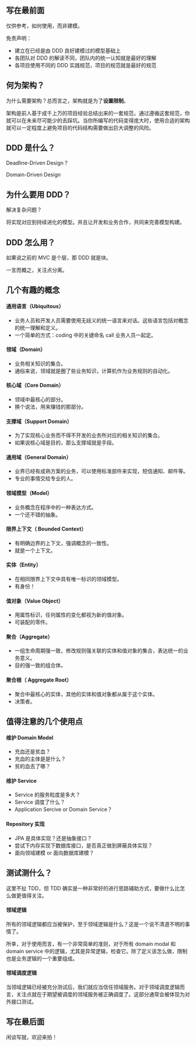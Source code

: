 ## 写在最前面
仅供参考，如何使用，而非建模。

免责声明：
- 建立在已经是由 DDD 良好建模过的模型基础上
- 各团队对 DDD 的解读不同，团队内的统一认知就是最好的理解
- 各项目使用不同的 DDD 实践规范，项目的规范就是最好的规范

## 何为架构？
为什么需要架构？总而言之，架构就是为了**设置限制**。

架构是前人基于成千上万的项目经验总结出来的一套规范，通过遵循这套规范，你就可以在未来尽可能少的去踩坑。当你所编写的代码变得庞大时，使用合适的架构就可以一定程度上避免项目的代码结构需要做出巨大调整的风险。

## DDD 是什么？
Deadline-Driven Design？

Domain-Driven Design

## 为什么要用 DDD？
解决复杂问题？

将实现对应到持续进化的模型。并且让开发和业务合作，共同来完善模型构建。

## DDD 怎么用？
如果说之前的 MVC 是个层，那 DDD 就是块。

一言而概之，关注点分离。

## 几个有趣的概念
#### 通用语言（Ubiquitous）
- 业务人员和开发人员需要使用无歧义的统一语言来对话。这些语言包括对概念的统一理解和定义。
- 一个简单的方式：coding 中的关键命名 call 业务人员一起定。

#### 领域（Domain）
- 业务相关知识的集合。
- 通俗来说，领域就是圈了些业务知识，计算机作为业务规则的自动化。

#### 核心域（Core Domain）
- 领域中最核心的部分。
- 换个说法，用来赚钱的那部分。

#### 支撑域（Support Domain）
- 为了实现核心业务而不得不开发的业务所对应的相关知识的集合。
- 如果说核心域是目的，那么支撑域就是手段。

#### 通用域（General Domain）
- 业界已经有成熟方案的业务，可以使用标准部件来实现，短信通知、邮件等。
- 专业的事情交给专业的人。

#### 领域模型（Model）
- 业务概念在程序中的一种表达方式。
- 一个还不错的抽象。

#### 限界上下文（ Bounded Context）
- 有明确边界的上下文，强调概念的一致性。
- 就是一个上下文。

#### 实体（Entity）
- 在相同限界上下文中具有唯一标识的领域模型。
- 有身份！

#### 值对象（Value Object）
- 用属性标识，任何属性的变化都视为新的值对象。
- 可装配的零件。

#### 聚合（Aggregate）
- 一组生命周期强一致，修改规则强关联的实体和值对象的集合，表达统一的业务意义。
- 目的强一致的组合体。

#### 聚合根（ Aggregate Root）
- 聚合中最核心的实体，其他的实体和值对象都从属于这个实体。
- 决策者。

## 值得注意的几个使用点
#### 维护 Domain Model
- 充血还是贫血？
- 充血的主体是是什么？
- 贫的血去了哪？

#### 维护 Service
- Service 的服务粒度是多大？
- Service 调度了什么？
- Application Sercive or Domain Service？

#### Repository 实现
- JPA 是具体实现？还是抽象接口？
- 尝试下内存实现下数据库接口，是否真正做到屏蔽具体实现？
- 面向领域建模 or 面向数据库建模？

## 测试测什么？
这里不扯 TDD，但 TDD 确实是一种非常好的进行思路辅助方式，要做什么比怎么做更值得关注。

#### 领域逻辑
所有的领域逻辑都应当被保护，至于领域逻辑是什么？这是一个说不清道不明的事情了。

所幸，对于使用而言，有一个非常简单的准则，对于所有 domain modal 和 domain service 中的逻辑，尤其是异常逻辑，检查它。除了定义该怎么做，限制也是业务逻辑的一个重要组成。

#### 领域调度逻辑
当领域逻辑已经被充分测试后，我们就应当信任领域服务。对于领域调度逻辑而言，关注点就在于期望被调度的领域服务被正确调度了。这部分通常会被体现为对外接口测试。

## 写在最后面
闲谈写就，欢迎来拍！

